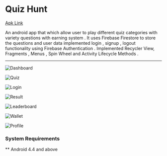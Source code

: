 # Quiz Hunt

[Apk Link](https://drive.google.com/file/d/1kwYd0c_i3asTQ3bSmShP7Sja0tW3RWcv/view?usp=sharing)

An android app that which allow user to play different quiz
categories with variety questions with earning system .
It uses Firebase Firestore to store the questions and user
data
implemented login , signup , logout functionality using
Firebase Authentication .
Implemented Recycler View, Fragments , Menus , Spin Wheel
and Activity Lifecycle Methods .

---

![Dashboard](https://github.com/shil-alone/Quiz-Hunt/blob/master/screenshots/2_quiz.jpg)

![Quiz](https://github.com/shil-alone/Quiz-Hunt/blob/master/screenshots/3_quiz.jpg)

![Login](https://github.com/shil-alone/Quiz-Hunt/blob/master/screenshots/1_quiz.jpg)

![Result](https://github.com/shil-alone/Quiz-Hunt/blob/master/screenshots/4_quiz.jpg)

![Leaderboard](https://github.com/shil-alone/Quiz-Hunt/blob/master/screenshots/5_quiz.jpg)

![Wallet](https://github.com/shil-alone/Quiz-Hunt/blob/master/screenshots/6_quiz.jpg)

![Profile](https://github.com/shil-alone/Quiz-Hunt/blob/master/screenshots/7_quiz.jpg)

### System Requirements
** Android 4.4 and above